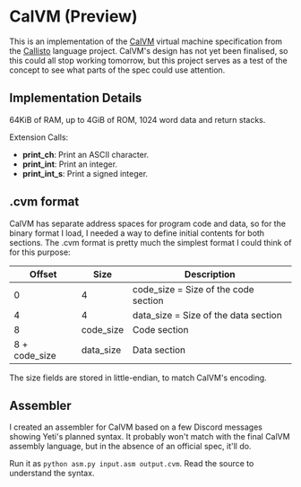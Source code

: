 # CalVM (Preview)

This is an implementation of the [CalVM](https://github.com/callisto-lang/calvm) virtual machine specification from the [Callisto](https://callisto.mesyeti.uk/) language project. CalVM's design has not yet been finalised, so this could all stop working tomorrow, but this project serves as a test of the concept to see what parts of the spec could use attention.

## Implementation Details

64KiB of RAM, up to 4GiB of ROM, 1024 word data and return stacks.

Extension Calls:
- **print_ch**: Print an ASCII character.
- **print_int**: Print an integer.
- **print_int_s**: Print a signed integer.

## .cvm format

CalVM has separate address spaces for program code and data, so for the binary format I load, I needed a way to define initial contents for both sections. The .cvm format is pretty much the simplest format I could think of for this purpose:

Offset             | Size      | Description
------------------ | --------- | -----------
0                  | 4         | code_size = Size of the code section
4                  | 4         | data_size = Size of the data section
8                  | code_size | Code section
8 + code_size      | data_size | Data section

The size fields are stored in little-endian, to match CalVM's encoding.

## Assembler

I created an assembler for CalVM based on a few Discord messages showing Yeti's planned syntax. It probably won't match with the final CalVM assembly language, but in the absence of an official spec, it'll do.

Run it as `python asm.py input.asm output.cvm`. Read the source to understand the syntax.
